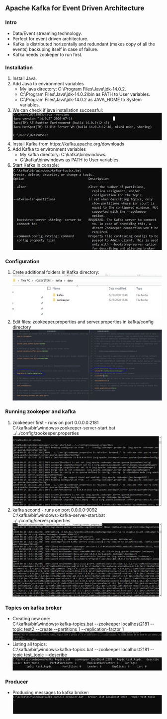 <h2>Apache Kafka for Event Driven Architecture</h2>
<h3>Intro</h3>
<ul>
  <li>Data/Event streaming technology.</li>
  <li>Perfect for event driven architecture.</li>
  <li>Kafka is distributed horizontally and redundant (makes copy of all the events) backuping itself in case of failure.</li>
  <li>Kafka needs zookeper to run first.</li>
</ul>
<h3>Installation</h3>
<ol>
  <li>Install Java.</li>
  <li>Add Java to environment variables
      <ul>
        <li>My java directory: C:\Program Files\Java\jdk-14.0.2.</li>
        <li>C:\Program Files\Java\jdk-14.0.2\bin as PATH to User variables.</li>
        <li>C:\Program Files\Java\jdk-14.0.2 as JAVA_HOME to System variables.</li>
      </ul>
  </li>
  <li>We can check if java installation successful:</li>
  <img src="images/java.JPG">
  <li>Install Kafka from https://kafka.apache.org/downloads</li>
  <li>Add Kafka to environment variables
       <ul>
        <li>My kafka directory: C:\kafka\bin\windows.</li>
        <li>C:\kafka\bin\windows as PATH to User variables.</li>
      </ul>
  </li>
  <li>Start Kafka in console:</li>
  <img src="images/kafka.JPG">
</ol>
<h3>Configuration</h3>
<ol>
  <li>Crete additional folders in Kafka directory:</li>
  <img src="images/data_dir.JPG">
  <li>Edit files: zookeeper.properties and server.properties in kafka/config directory</li>
  <img src="images/properties.JPG">
</ol>
<h3>Running zookeper and kafka</h3>
<ol>
  <li>zookeeper first - runs on port 0.0.0.0:2181 <br> C:\kafka\bin\windows>zookeeper-server-start.bat ../../config/zookeeper.properties</li>
  <img src="images/zookeeper_start.JPG">
  <li>kafka second - runs on port 0.0.0.0:9092 <br> C:\kafka\bin\windows>kafka-server-start.bat ../../config/server.properties</li>
  <img src="images/kafka_start.JPG">
</ol>
<h3>Topics on kafka broker</h3>
<ul>
  <li>Creating new one: <br> C:\kafka\bin\windows>kafka-topics.bat --zookeeper localhost2181 --topic test2 --create --partitions 1 --replication-factor 1</li>
  <img src="images/topic.JPG">
  <li>Listing all topics: <br> C:\kafka\bin\windows>kafka-topics.bat --zookeeper localhost2181 --topic test_topic --describe</li>
  <img src="images/topic_list.JPG">
</ul>
<h3>Producer</h3>
<ul>
  <li>Producing messages to kafka broker:</li>
  <img src="images/producer.JPG">
</ul>
